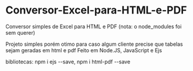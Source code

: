 # Conversor-Excel-para-HTML-e-PDF

Conversor simples de Excel para HTML e PDF 
(nota: o node_modules foi sem querer)


Projeto simples porém otimo para caso algum cliente precise que tabelas sejam geradas em html e pdf
Feito em Node.JS, JavaScript e Ejs

bibliotecas: 
npm i ejs --save,
npm i html-pdf --save
